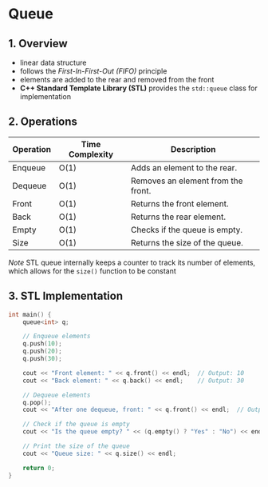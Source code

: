 # Queue

## 1. Overview

- linear data structure
- follows the *First-In-First-Out (FIFO)* principle
- elements are added to the rear and removed from the front
- **C++ Standard Template Library (STL)** provides the `std::queue` class for implementation

## 2. Operations


| **Operation** | **Time Complexity** | **Description**                    |
| --------------- | --------------------- | ------------------------------------ |
| Enqueue       | O(1)                | Adds an element to the rear.       |
| Dequeue       | O(1)                | Removes an element from the front. |
| Front         | O(1)                | Returns the front element.         |
| Back          | O(1)                | Returns the rear element.          |
| Empty         | O(1)                | Checks if the queue is empty.      |
| Size          | O(1)                | Returns the size of the queue.     |

*Note* STL queue internally keeps a counter to track its number of elements, which allows for the `size()` function to be constant

## 3. STL Implementation

```cpp
int main() {
    queue<int> q;

    // Enqueue elements
    q.push(10);
    q.push(20);
    q.push(30);

    cout << "Front element: " << q.front() << endl;  // Output: 10
    cout << "Back element: " << q.back() << endl;    // Output: 30

    // Dequeue elements
    q.pop();
    cout << "After one dequeue, front: " << q.front() << endl;  // Output: 20

    // Check if the queue is empty
    cout << "Is the queue empty? " << (q.empty() ? "Yes" : "No") << endl;

    // Print the size of the queue
    cout << "Queue size: " << q.size() << endl;

    return 0;
}
```
